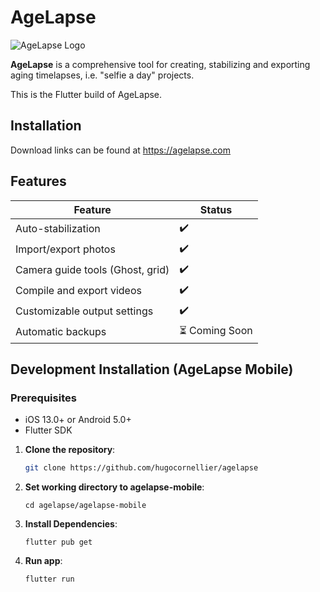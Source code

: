 # AgeLapse 

![AgeLapse Logo](https://i.imgur.com/lfC2Y4y.png)

**AgeLapse** is a comprehensive tool for creating, stabilizing and exporting aging timelapses, i.e. "selfie a day" projects.  

This is the Flutter build of AgeLapse.

## Installation

Download links can be found at https://agelapse.com

## Features

| Feature                      | Status         |
|------------------------------|----------------|
| Auto-stabilization           | ✔️             |
| Import/export photos         | ✔️             |
| Camera guide tools (Ghost, grid)     | ✔️             |
| Compile and export videos    | ✔️             |
| Customizable output settings | ✔️             |
| Automatic backups            | ⏳ Coming Soon |


## Development Installation (AgeLapse Mobile)

### Prerequisites

- iOS 13.0+ or Android 5.0+
- Flutter SDK

1. **Clone the repository**:
   ```sh
   git clone https://github.com/hugocornellier/agelapse
   ```

2. **Set working directory to agelapse-mobile**:

   ```cd agelapse/agelapse-mobile```

3. **Install Dependencies**:

   ```flutter pub get```

4. **Run app**:

   ```flutter run```
